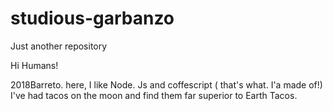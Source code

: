 # studious-garbanzo
Just another repository


Hi Humans!

2018Barreto. here, I like Node. Js and coffescript ( that's what. I'a made of!)
I've had tacos on the moon and find them far superior to Earth Tacos.
